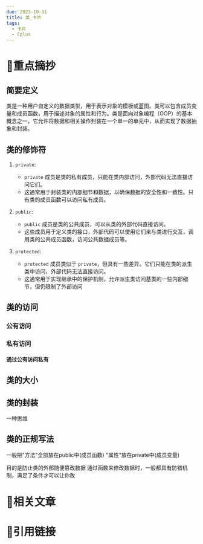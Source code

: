 ```yaml
---
due: 2023-10-31
title: 类_卡片
tags:
  - 卡片
  - Cplus
---
```

# 🍎重点摘抄
## 简要定义
类是一种用户自定义的数据类型，用于表示对象的模板或蓝图。类可以包含成员变量和成员函数，用于描述对象的属性和行为。类是面向对象编程（OOP）的基本概念之一，它允许将数据和相关操作封装在一个单一的单元中，从而实现了数据抽象和封装。

## 类的修饰符
1. `private`:
    - `private` 成员是类的私有成员，只能在类内部访问，外部代码无法直接访问它们。
    - 这通常用于封装类的内部细节和数据，以确保数据的安全性和一致性。只有类的成员函数可以访问私有成员。
2. `public`:
    
    - `public` 成员是类的公共成员，可以从类的外部代码直接访问。
    - 这些成员用于定义类的接口，外部代码可以使用它们来与类进行交互，调用类的公共成员函数，访问公共数据成员等。
3. `protected`:
    
    - `protected` 成员类似于 `private`，但具有一些差异。它们只能在类的派生类中访问，外部代码无法直接访问。
    - 这通常用于实现继承中的保护机制，允许派生类访问基类的一些内部细节，但仍限制了外部访问


## 类的访问
### 公有访问
### 私有访问
#### 通过公有访问私有
## 类的大小
## 类的封装
一种思维
## 类的正规写法
一般把"方法"全部放在public中(成员函数)
"属性"放在private中(成员变量)

目的是防止类的外部随便篡改数据
通过函数来修改数据时，一般都具有防错机制，满足了条件才可以让你改
# 📒相关文章




# 🍏引用链接


